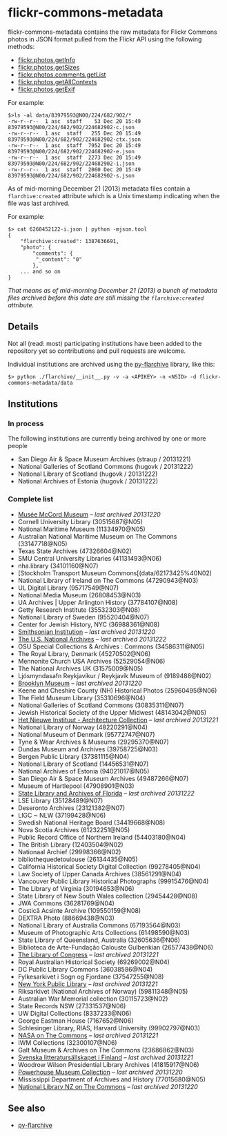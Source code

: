# flickr-commons-metadata

flickr-commons-metadata contains the raw metadata for Flickr Commons photos in JSON format pulled from the Flickr API using the following methods:

* [flickr.photos.getInfo](http://www.flickr.com/services/api/flickr.photos.getInfo)
* [flickr.photos.getSizes](http://www.flickr.com/services/api/flickr.photos.getSizes)
* [flickr.photos.comments.getList](http://www.flickr.com/services/api/flickr.photos.comments.getList)
* [flickr.photos.getAllContexts](http://www.flickr.com/services/api/flickr.photos.getAllContexts)
* [flickr.photos.getExif](http://www.flickr.com/services/api/flickr.photos.getExif)

For example:

	$>ls -al data/83979593@N00/224/682/902/*
	-rw-r--r--  1 asc  staff    53 Dec 20 15:49 83979593@N00/224/682/902/224682902-c.json
	-rw-r--r--  1 asc  staff   255 Dec 20 15:49 83979593@N00/224/682/902/224682902-ctx.json
	-rw-r--r--  1 asc  staff  7952 Dec 20 15:49 83979593@N00/224/682/902/224682902-e.json
	-rw-r--r--  1 asc  staff  2273 Dec 20 15:49 83979593@N00/224/682/902/224682902-i.json
	-rw-r--r--  1 asc  staff  2060 Dec 20 15:49 83979593@N00/224/682/902/224682902-s.json

As of mid-morning December 21 (2013) metadata files contain a
`flarchive:created` attribute which is a Unix timestamp indicating when the file
was last archived.

For example:

	$> cat 6260452122-i.json | python -mjson.tool
	{
	    "flarchive:created": 1387636691, 
	    "photo": {
        	"comments": {
   	         "_content": "0"
        	}, 
	    ... and so on
	}

_That means as of mid-morning December 21 (2013) a bunch of metadata files
archived before this date are still missing the `flarchive:created` attribute._

## Details

Not all (read: most) participating institutions have been added to the
repository yet so contributions and pull requests are welcome.

Individual institutions are archived using the
[py-flarchive](https://github.com/straup/py-flarchive) library, like this:

	$> python ./flarchive/__init__.py -v -a <APIKEY> -n <NSID> -d flickr-commons-metadata/data

## Institutions

### In process

The following institutions are currently being archived by one or more people

* San Diego Air & Space Museum Archives	(straup / 20131221)
* National Galleries of Scotland Commons (hugovk / 20131222)
* National Library of Scotland (hugovk / 20131222)
* National Archives of Estonia (hugovk / 20131222)

### Complete list

* [Musée McCord Museum](data/25786829%40N08) – _last archived 20131220_
* Cornell University Library	(30515687@N05)
* National Maritime Museum	(11334970@N05)
* Australian National Maritime Museum on The Commons	(33147718@N05)
* Texas State Archives	(47326604@N02)
* SMU Central University Libraries	(41131493@N06)
* nha.library	(34101160@N07)
* [Stockholm Transport Museum Commons[(data/62173425%40N02)
* National Library of Ireland on The Commons	(47290943@N03)
* UL Digital Library	(95717549@N07)
* National Media Museum	(26808453@N03)
* UA Archives | Upper Arlington History	(37784107@N08)
* Getty Research Institute	(35532303@N08)
* National Library of Sweden	(95520404@N07)
* Center for Jewish History, NYC	(36988361@N08)
* [Smithsonian Institution](data/25053835%40N03) – _last archived 20131220_
* [The U.S. National Archives](data/35740357%40N03) – _last archived 20131222_
* OSU Special Collections & Archives : Commons	(34586311@N05)
* The Royal Library, Denmark	(45270502@N06)
* Mennonite Church USA Archives	(52529054@N06)
* The National Archives UK	(31575009@N05)
* Ljósmyndasafn Reykjavíkur / Reykjavík Museum of	(9189488@N02)
* [Brooklyn Museum](data/83979593%40N00) – _last archived 20131220_
* Keene and Cheshire County (NH) Historical Photos	(25960495@N06)
* The Field Museum Library	(35310696@N04)
* National Galleries of Scotland Commons	(30835311@N07)
* Jewish Historical Society of the Upper Midwest	(48143042@N05)
* [Het Nieuwe Instituut - Architecture Collection](data/47154409%40N06) – _last archived 20131221_
* National Library of Norway	(48220291@N04)
* National Museum of Denmark	(95772747@N07)
* Tyne & Wear Archives & Museums	(29295370@N07)
* Dundas Museum and Archives	(39758725@N03)
* Bergen Public Library	(37381115@N04)
* National Library of Scotland	(14456531@N07)
* National Archives of Estonia	(94021017@N05)
* San Diego Air & Space Museum Archives	(49487266@N07)
* Museum of Hartlepool	(47908901@N03)
* [State Library and Archives of Florida](data/31846825%40N04) – _last archived 20131222_
* LSE Library	(35128489@N07)
* Deseronto Archives	(23121382@N07)
* LlGC ~ NLW	(37199428@N06)
* Swedish National Heritage Board	(34419668@N08)
* Nova Scotia Archives	(61232251@N05)
* Public Record Office of Northern Ireland	(54403180@N04)
* The British Library	(12403504@N02)
* Nationaal Archief	(29998366@N02)
* bibliothequedetoulouse	(26134435@N05)
* California Historical Society Digital Collection	(99278405@N04)
* Law Society of Upper Canada Archives	(38561291@N04)
* Vancouver Public Library Historical Photographs	(99915476@N04)
* The Library of Virginia	(30194653@N06)
* State Library of New South Wales collection	(29454428@N08)
* JWA Commons	(36281769@N04)
* Costică Acsinte Archive	(109550159@N08)
* DEXTRA Photo	(88669438@N03)
* National Library of Australia Commons	(67193564@N03)
* Museum of Photographic Arts Collections	(61498590@N03)
* State Library of Queensland, Australia	(32605636@N06)
* Biblioteca de Arte-Fundação Calouste Gulbenkian	(26577438@N06)
* [The Library of Congress](data/8623220%40N02) – _last archived 20131221_
* Royal Australian Historical Society	(69269002@N04)
* DC Public Library Commons	(36038586@N04)
* Fylkesarkivet i Sogn og Fjordane	(37547255@N08)
* [New York Public Library](data/32951986%40N05) – _last archived 20131221_
* Riksarkivet (National Archives of Norway)	(59811348@N05)
* Australian War Memorial collection	(30115723@N02)
* State Records NSW	(27331537@N06)
* UW Digital Collections	(8337233@N06)
* George Eastman House	(7167652@N06)
* Schlesinger Library, RIAS, Harvard University	(99902797@N03)
* [NASA on The Commons](data/44494372%40N05) – _last archived 20131221_
* IWM Collections	(32300107@N06)
* Galt Museum & Archives on The Commons	(23686862@N03)
* [Svenska litteratursällskapet i Finland](data/48641766%40N05) – _last archived 20131221_
* Woodrow Wilson Presidential Library Archives	(41815917@N06)
* [Powerhouse Museum Collection](data/24785917%40N03) – _last archived 20131220_
* Mississippi Department of Archives and History	(77015680@N05)
* [National Library NZ on The Commons](data/32741315%40N06) – _last archived 20131220_

## See also

* [py-flarchive](https://github.com/straup/py-flarchive)
